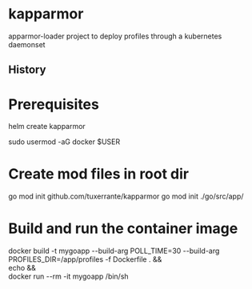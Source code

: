 # kapparmor
apparmor-loader project to deploy profiles through a kubernetes daemonset

## History

# Prerequisites
helm create kapparmor

sudo usermod -aG docker $USER

# Create mod files in root dir
go mod init github.com/tuxerrante/kapparmor
go mod init ./go/src/app/

# Build and run the container image
docker build -t mygoapp --build-arg POLL_TIME=30 --build-arg PROFILES_DIR=/app/profiles -f Dockerfile . &&\
 echo &&\
 docker run --rm -it mygoapp /bin/sh

